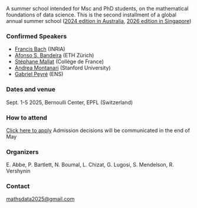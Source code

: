A summer school intended for Msc and PhD students, on the mathematical foundations of data science.  This is the second installment of a global annual summer school ([2024 edition in Australia](https://maths.anu.edu.au/news-events/events/annual-graduate-school-mathematical-aspects-data-science), [2026 edition in Singapore](https://ims.nus.edu.sg/events/ss_datascience2026/))

### Confirmed Speakers
- [Francis Bach](https://www.di.ens.fr/~fbach/) (INRIA) 
- [Afonso S. Bandeira](https://people.math.ethz.ch/~abandeira/) (ETH Zürich)
- [Stéphane Mallat](https://www.di.ens.fr/~mallat/mallat.html) (Collège de France)
- [Andrea Montanari](https://web.stanford.edu/~montanar/) (Stanford University)
- [Gabriel Peyré](https://www.gpeyre.com/) (ENS)

### Dates and venue
Sept. 1-5 2025, Bernoulli Center, EPFL (Switzerland)

### How to attend
[Click here to apply](https://docs.google.com/forms/d/e/1FAIpQLSfhE2N9sXFjS_sn5BFpPmiIhpU843DQ0K9wK1_teFMy6Rjn4w/viewform?usp=dialog)
Admission decisions will be communicated in the end of May

### Organizers
E. Abbe, P. Bartlett, N. Boumal, L. Chizat, G. Lugosi, S. Mendelson, R. Vershynin

### Contact
mathsdata2025@gmail.com
